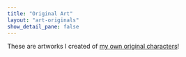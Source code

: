 ```yaml
---
title: "Original Art"
layout: "art-originals"
show_detail_pane: false
---
```


These are artworks I created of [my own original characters](/art/characters#original)!
